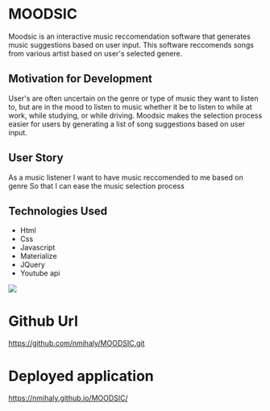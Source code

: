 # MOODSIC
Moodsic is an interactive music reccomendation software that generates music suggestions based on user input. This software reccomends songs from various artist based on user's selected genere. 

## Motivation for Development
User's are often uncertain on the genre or type of music they want to listen to, but are in the mood to listen to music whether it be to listen to while at work, while studying, or while driving. Moodsic makes the selection process easier for users by generating a list of song suggestions based on user input. 

## User Story
As a music listener
I want to have music reccomended to me based on genre
So that I can ease the music selection process

## Technologies Used
* Html
* Css
* Javascript
* Materialize
* JQuery
* Youtube api

![](./assets/images/Moodsic(1).gif)

# Github Url
https://github.com/nmihaly/MOODSIC.git

# Deployed application
https://nmihaly.github.io/MOODSIC/